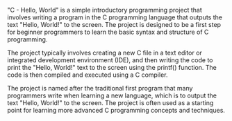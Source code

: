 "C - Hello, World" is a simple introductory programming project that involves writing a program in the C programming language that outputs the text "Hello, World!" to the screen. The project is designed to be a first step for beginner programmers to learn the basic syntax and structure of C programming.

The project typically involves creating a new C file in a text editor or integrated development environment (IDE), and then writing the code to print the "Hello, World!" text to the screen using the printf() function. The code is then compiled and executed using a C compiler.

The project is named after the traditional first program that many programmers write when learning a new language, which is to output the text "Hello, World!" to the screen. The project is often used as a starting point for learning more advanced C programming concepts and techniques.
